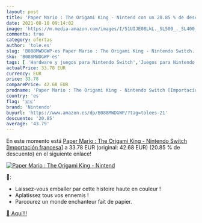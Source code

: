 ```yaml
---
layout: post
title: 'Paper Mario : The Origami King - Nintend con un 20.85 % de descuento'
date: 2021-08-10 09:14:02
image: 'https://m.media-amazon.com/images/I/51UIJE08LkL._SL500_._SL400_.jpg'
comments: true
category: ofertas
author: 'tole.es'
slug: 'B088MWDGWP-es Paper Mario : The Origami King - Nintendo Switch...'
sku: 'B088MWDGWP-es'
tags: [ 'Hardware y juegos para Nintendo Switch','Juegos para Nintendo Switch','Videojuegos','nintendo', ]
actualPrice: 33.78 EUR
currency: EUR
price: 33.78
comparePrice: 42.68 EUR
prodname: 'Paper Mario : The Origami King - Nintendo Switch [Importación francesa]'
country: 'es'
flag: '🇪🇸'
brand: 'Nintendo'
buyurl: 'https://www.amazon.es/dp/B088MWDGWP/?tag=tolees-21'
descuento: '20.85'
average: '43.79'
---
```


En este momento está [Paper Mario : The Origami King - Nintendo Switch [Importación francesa]](https://www.amazon.es/dp/B088MWDGWP/?tag=tolees-21) a 33.78 EUR (original: 42.68 EUR) (20.85 %  de descuento) en el siguiente enlace!

[![Paper Mario : The Origami King - Nintend](https://m.media-amazon.com/images/I/51UIJE08LkL._SL500_._SL400_.jpg)](https://www.amazon.es/dp/B088MWDGWP/?tag=tolees-21)

🔎:

- Laissez-vous emballer par cette histoire haute en couleur !
- Aplatissez tous vos ennemis !
- Parcourez un monde enchanteur fait de papier.

[🛒 Aquí!!!](https://www.amazon.es/dp/B088MWDGWP/?tag=tolees-21)
